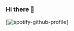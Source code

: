 ### Hi there 👋

<!--
**jeronscc/jeronscc** is a ✨ _special_ ✨ repository because its `README.md` (this file) appears on your GitHub profile.

Here are some ideas to get you started:

- 🔭 I’m currently working on ...
- 🌱 I’m currently learning ...
- 👯 I’m looking to collaborate on ...
- 🤔 I’m looking for help with ...
- 💬 Ask me about ...
- 📫 How to reach me: ...
- 😄 Pronouns: ...
- ⚡ Fun fact: ...
-->

[![spotify-github-profile](https://spotify-github-profile.vercel.app/api/view?uid=t4mymdstafxi5okftsl52f4ts&cover_image=true&theme=natemoo-re&show_offline=false&background_color=121212&interchange=true&bar_color=53b14f&bar_color_cover=false)]
